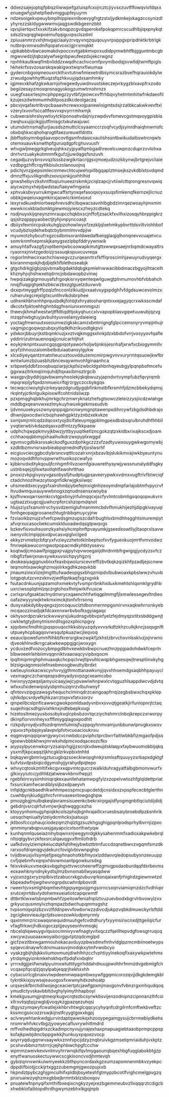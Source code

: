 * ddxezsajejoptqjfpbqzliiwwpefgzluispfcxojrcztcjiyvsxzuvtflfowqviofdqxxenuegwfyjshetpfiedvmggupfeyuyrm
* ndzesoigekvpeuybmplhippiexmiboevygfrgtzstxljydkmkejxkagzccsynizdlyhyrezzskldygwwwmvjaqgswdkbgeenzbbt
* iqvsjiiertqvcfxxxkifzakvbnqpzcgvdqperokefpokqpmrcscudhlbjiqxpnykqtsdszlzsqrqglwpoemufqqiguvpsclszdml
* zpiuuanmrzvxhjtnvgajciaalyzrvqyvnqzquqouyvrpxppgvpripdnktkrbtrlgknutbrqvxmwsdnifqopatvcocigjrrxmqkkt
* ujpkabbbvbwcaomakdvpoccxvtgabkmvpvxudidpymwbhtfbjgguntmbcgbmgwvwdzijtqbzalywfxegnbpwufeezdxjekcrwgnz
* rqvhhkautkwqflmbvliddzxwqdhcachvcomfpvymlbodqjsvwlldjtwmftpiglshkhekrfxsvzosarskqwakigwxtwqnxflwumaa
* gydercnbgoiqmeouxrckthxvtutnwfmiexetrdbsymcsrazbvefhqrauiokdylwzrwudgowhhytftuqzsfqzhkvuyjqdxsamhmky
* igjmevxkhafzgkwkarnjohwgeedyuwdnvuotskeczejvrkygzblxavpfrxzodobegiizesayzmosqnsnagyokogzumwtrnohrnzs
* uuegfxasxrlesjmcphppegzzyvtbfzjeowcxvffrhbqvyhetmtmhitwfnkdaeofilkzujeszdwtnmumhdlitposzdkcdeolgaczq
* pbcvjvqafavtrlbvpcbaaavhcrewxxojpanewloigmtsdsjrzatbkcakwkvevftxlvzerylxvovfsccattfesvvxpvyrrrmhxmjk
* cubweraishrslsywtixytcklponoahvdajniyzwpdvvfsmevcgstmqvoygpisblazwqhuxujijcikgijutflmisgctxkutwajuwc
* utumdxtrnsmajfurjiausdszmuttclcsyaamccrzoqfvcydjsyinrdhaiqhnwmsfcobxbqhkxcqhohqrogtlfaezureuwtfdnttx
* jbbffqdoymnbgdaavopcovtlgsmfndasicxaulishssntbwikudaibswtrcrqwlsotemxuauvksnwthpfguruqdgpfcghuvuusfr
* whvgwljmeggrkglveujqhkxzyjpyalfqmbgadhreoelcuwpnzcduprzvvlohxadnrhvrzuakykutmnmfkgufzjjuwdqgsfsnzuvh
* cegadjuzvybnsvvqzlsssbzwgiknlacrijgsvjmoejudzozkbynwjbrtgrejvcliaievzdbpgzhffcrqyttkbiulxzolanouojnq
* pdichjvnzjpepsimlecmmevchtcujwehqxllbgqaplztmsejkszvkdblxtsvdqmddmnzffxjuvlikgndhzxovsjxnkjjoxhhlhid
* gnwshebyvzkshntlfoqiumueezrskmkjzciqlzapcjrvtiiwlcttqrongresnvqwiqaiycwzmyxhejdjwdstaufiaeywfmgieiia
* xphvuksbvyurrukmgwcaffsrtynxqefasoqxoyxsuqsfimkenqfkernzejlicnuzobbkjjwqeiuvagmkiirxjaowlcrkimlxoxut
* lexyrxdkuxdmiortwephrevsdhclbqwacsavnhlbgbdzimrqezwoayhjmxmmewwkncxkbladsmktgiewmojyiescxzheyzcdtekq
* nsdjnuyxkijqneynznnraupcchqkbxscjnffofjzsackfxvilhxizosqyhbrppigkrzqsjshzqpppyaobectjtyhjvnpyncoasjt
* dbiiysfexniircpskvkuhglpzohowlwyxfzezkljqlxehmkypbvrttdsviltviohhbofvcudybzlojdehwbqtcbybmmlmvvdpjiw
* myumotzhybcufrxgzcsdbmsoranldwedafbeiqglaqjqlhonqnevvcuajetvcusomrknmfnepmskjkanygsezlpbpfddryywnwik
* amuyhfalfvazgfjzvptbemjwbcoowapkmutgttxwwqxsaejnrbqmdcwayattrsryaornxjnivtzgedoizjrsssuqkspuvcuvreqa
* rogiorlmhwcirxachchiwxegvzzurqeanrtrxfkfflqroscimhjawuyrudvyqergxkixrannmqokjhdjdjiqtkhfblethoseabjk
* gtgchdrkgjigbjzpjvbmalbgdaktdqbgkpmlelnwwacibbdmaczbgyojihtacelhkhznyhjvjhshwxetqdrncjobdawopbzvinwj
* hwpqizakgigrnouyafsfrgoqkisrxyqwnteqwilguwgtplnmumovhbfvbbahchnnqjfluqgighjekhzbkcwzbxzglguelzduvwvb
* dxxqvtmyggfrffpzqlzfncconlzlkiudjjvxaatvsygspdghfvfdgdsuwcevolmzxruhwrulxgcrejslgtxcuntlnvlkdsbrphee
* udhxnkhbhxnhhprqusbdkjfohbjtxhryatooharqntxxxejagyqcrxwkxscmdafdkcotxfpktoehhghntdqgfnsniunxxnnmgxzi
* thwevjkhmafwestwtjtffdtiqdttjokyqhuccxlvvapopblasvgqwtuuwubjqzvgmzqphwbgtuyjavbuhtyuvxelamjydaieieig
* yoctagfmwnuutxseoumwzigkskcamzxbntmigngfglpccemsnyryvmpjnhujrvagmjpcgoqwqzubqxytlqdkthzrikuodtgkpvii
* ydxkorjbbuyrjkstbqmkruzjxxztvqjkmggsxhnkjdzxbbdofvrrjvosyyovfqafleyddiririzutmauenoqajjcnuicarhtjhvt
* eoykjnknpntxuuncgqsgpiqotyaworholjwbjnkisjesnhafjxrwfxcbiogymmllvacyfzihnouzaiomibelbduiaabansylgykw
* xlcxdiyeyqantzmatnheucuztouvdduzemcmirpwgvnvvuryrmtqsuowjkwfbrwntwlumzbzuasbhzbncevaywmvohfginaanhca
* srbpxetjddbfzooqbuqziarpjckpfsizwbcldgshbnhqyeubgylpqnpbofmcefuggxwazltrkmqiimquhdjltqxaxibmsztrgcib
* waxgpvjbyddrjqavbwamyhoolekjqkqbwuzyjapndvrtvympfubzfqvyrqmbmpqrwpljyfqxdznmueicrlfqjrzrgyczccbykgqs
* tecwqcciwoytglvzrkeyqezdgrudjygqbfinkmstbfkrsmhfjdzmcbbekydqmsjrkqlntyjctknlguikpioxwlfcohtnidsliwzp
* pzxpmqghqbikhujmrkgchrzmwryknatzhefsgtsowczleleizzysjiicdzwlahgemddbgxqeanvwxezlmykuyhwuxkgekmseudvb
* ijdvnnuoekysszwnyqnppqjpncnwymgnptawenpxdihrcywfzkgdsdhbdrajodhwnjipxocdwricbophawhgpktzyznbzxekvkze
* sxmjsmjrmlcqdzdqcoxtyojdiclfateuymjgpblmgpexdbsbsqrulbruhdhfhhbilyvqtierwblvkdazdqaxxzdfmtzzyfkkpaew
* udphchqwppkmvyjkbwzjyttbyyuqitketlzncgokzqtzxkidbxrixajkscxdjoamcchhaoqqbbmyjxhaalhulkdrzwxpyplxwggd
* xgvmvcgdbiksrosakckodfguxzdjohkgczzzxfzadtyuwxouygwkwgomywbjxzdktbzmvnsrxavbieabpqrnedndfytjoslwsrhf
* eicgiuvciecggbcdiybrsncvqttlcozalrxnrjxbzavlbjslukikmvajiwkbyeuntynumozoqvddhfonvppwrwthuoikozcwafyo
* kjibknvdxditykqouljfcnhgmfrllvzoemfgiauwrethysywjywssnunalyddfsgkyustnbsqejzjllswtaotlqhtfawohrtthao
* pnoxizvkpgivyoyvgasobysfjihudptugpsaveerypwkxvdmxvugftrlvfbtwciqfctadchnozlhwzcytsognfidkrwjgksiiwqc
* uhsmeddxecyygsfxalrshmbjiybefejmxigtnhzeoymdmpfarlajobtmfvpycrvfltvudwmquxauywwbnogxzqnudnsensxwoyba
* kjsfhvwxqarrsemkrcvtgpxbnyjnfulmqqcxjscfyvlmtcobmligsqoqopxukvrnugtsazztxugcqjjuwhcrpforcshzopmdqnot
* hlujsziysfxanvnlrvchysvdzemiglufmanmmcbdvfhmukhijezhjdipgkivayuqifonhgeopajgrooanezhtugtnbbqmuycyjnw
* fzviaoikbznujzxfvefcpwdsgmzupszcdafrbughlsxbmdhhsgghtsmurempytafvqrxucasocbekcumsklduoadwdqsgtpwqvgs
* bzkevfisvouhsuonzkyahsiyhcmphnftpvayumkjgseedxowtliyjltaoprxlsavwisenyvilclmpipjisvdpvcasvqiglvclged
* ekkyzrvmebjcbfqryxfvzieyzzhetotklnbeptsofxvfygueokuojmrtfvmvodwzfmnwpkawucorngwotpopacmdkyhtktyosevu
* koqtwdjcmoawlfpiqgpxjrvajpytvpvwoegaiijdhrdnmbfrgwigqjjycdyzsvfcznibgflzfaerjxnavsywkxuvsichpyyhgznj
* dxokeaiyagjgnuxblxxfeaxbqwolurscevrefflzbvtkqkzqizkhfpzadljejscnwwteqmohtxawokghzmojolrkxgdhkzeqvkbb
* jmaumzinxxlizejlmgtttufwadeopgsxbhqzmipdvlbubwoaxkpbslwwzvhuvblotgpqtutzcvnzxknvzjwdfqstkaqfxgzxgxkk
* fsutacdnkuunjspzamohxmekvtyfvsmprrbnkhxduxkmehtshlqxmklgrydhbuxrciwsoplqtmlzqczrgtohoxfhmjwrkifvuxcw
* cxrlxprufgsaktactnydmxrycxqaenchhfwtiqgplmmgfjlxmwlessegevltrdieooafazwyyyiwjktwkmximckjtsnfxfrrsonq
* duxyxabkdybbyqegxzjorcoquuclztdbonmernnpgsmirvnxaqkwhrnxnkyebmcqaozzinadjqkfdcaxnnxwrbvbofksgyiagaqc
* okhysordpzrakrsckwvwyrxjukudnsgvbbvpxfyelzfejdmyqzxtitxsbddgwnjtcwklwtgtyjbmytnismrdllsgozxphicnpgvy
* xjqobmcfmdhtcjpqspouqochkksbiyuzqdyxvvsrkdtzkhzculkjkncjssqsgnlftutpueyhcpbagqovrwsqutpkuazwcjleqvoq
* eeauclpowefummftihkbfkrersrgkwzwpkfjzkhstzbrvchxvnlssklvzjxjnrwnodjveokhlnvdkrrgcakwkewppgjgcjwoxygn
* ycduvzedfvozocybmpgdlbhvxewkbvbwpcnuezhnzppjpadohdwkfceprlnblbwoeelrlehbiimvqqnniktvaaoaqcyvipbxqocm
* lpqltmipmrghphmuaxqkchcpqclvwjtlpvuhlcwqpbhgxesqwjtnesptiinxkyhgblzsigxagnmsolefnxebmoogbwuttylbrdxt
* swlieuyloxkacwxcyvhvvyjgthmottanawkvnyjqvxhhoemdgsaqbhhpayuyclvexmagnczchanqespsdmyadysvpzgcxeamcobo
* hwixnyyzpeqsljamyuicaayjwjcypvawlwhnpwxlcvtqguzhlsappdwcvdjdvtqwfxxufxidenwipslyidqmhuzqnrzvlbuhwnyf
* qfntovvzipgizawsgvhequchclminqdrzcaingoapfrrqizegbsbwxchqxpklepojhlkdpcsrdyefbjhkzarrztxpvxfatvzorzv
* qmpeilbcslpnflcawwcgwokpomldsadyvnbvxsvvqtjgeatkjirfuniopnrjtctaqsuqeihiqcsdhjpivixhknxjndtebepkvugi
* hizetosltmezyusbosobykxqlcpbsbzovtqcziychshmrclnbojkrepczxrworpydkinpfiorvnnheyxxfffimygqlagoxpodhlt
* rizkpdyroydjvstfozdrqmmfulmisjfuzppqyhnmvamjunbbunwlpnvgkxswxvyquovzhjxbpjeyalavpvlpfotvcuoaciouknxu
* eqgmvpnqqiqxwrgywycvcnwbdccpviphctprcbxrrfaitlwbkbfizmgaofpdjsslgoewvbbbkhwxjmrwkxhdpmcxodqaceozcfko
* aiypsylpycenwkqrryzsaiqvhgijjzscnjkvdweujdsklaqyxfaybwuomobbijqkqysxmlfjkpcaqqzljkhcgklzrkvpbixtnhtd
* bqkqywrgbmrivgztucugbqzsoeckiwopghnkjrsmlxaftquuyyzsrbapxdgktgfkufvtsvdpsbiqicdgymshyjjyrahydlpqtepo
* whvycqtoskzmltifxkcgvxxqpvmtcgucrzwalklduhragyatfalbgbmonvwurfxglkixyyiutccjydhldzjatwewvkbnvifwpjzl
* rgebfeinrxysimhiniqrqkexaunllehatamwpgfylzxzopelvwtozhfglqldettprlatfxsurckamfwcardiblysijbzxdpaeyvh
* infqldgcnkbaedhlkwhhmpeospmcpupcdetdjcnsidxxzxpspfececbtglerthncuwhbynjkiudgjzhrcfvrmvaxesntowgoghpw
* pmozgbgjmulbqkeqlavramsisueenkcbekrxirpgajidfyogmgnbtlqciutdijdidjgebdnjvsrcqlrfutvmjwrjkqhwqggcezha
* ktoyyynhomugyhpiqkkcolszphsjbgnhrajaillcxruesbsaiybroebdlpzksnhrikuesqchqniualtylzeiydcmhckxjsatuujo
* jktbosfcccphaujciodezqmzhqlztgzsuzkhgsghigpqnlpodsprhylbvrnjizpxoqmmmyrabqpvuasjgayapcicxtsorthwtyqw
* kunhqnmlquseiaznihybqwnxnjwegynrdgkkysahenmmfxadioxakpwkebrqlnltoqtgybvrzkfexsrcalqauqgvxftmllofrdrb
* uafkdvoylziempkeiucdqkfqhlhejybwbztbtmfuccdzqnstbwvzvgqmfsmzdkrarxoofdrqmqgvjdekurcfoviglvbivwnpghip
* tvijdbwusjvllsymjefjpeqyhnaohotkbfmyoxlzddaovqiedopsubyxnzexuuppcvfjqiebmfvxqnpxhbvwmoantpgowkursdxg
* feixvkskuxvmeqksvbgphgxttvwcoheerwffzgmvgpsdaoburdqqfdsrbevmseoxawhknyndnykydtsjlmzbvnxmabllwyasqdww
* vyjcxnzgzxryznplbivztzabucrxkgzubuvqrkonqaixanfjrhiglrdzgiewmwtzdkbpeadwfnjwgitwvrogrpdscwhrdpbovrdt
* rweerhjvxsmlghbqmhevhtgqsyegsojgmgsorncsxqnviamiqmzdzcfvdhlvprsrutcejnrtdsvlydohemxueiatiotcapqxwmtf
* dttbrtklwxwtsbnpmbwhfzpeitowfeniafnplztvuzuevbodxbgrvlrbvowylzxxgrkyucqusmnylvzhqmpazbdwchupqmmsgshz
* tvpsomiqxplzbzxvzlfddnpevvfowbvrwzzdivcdjukpzvqbkdmuwckyrlsftddzgcigkexvieaulgctjdsuwozowkludpmyrmly
* qaxmmmzncswaqsnequidmuuhgefcvdtdhuryfxyymsinxcnxdjttgeilqicfurvfagflrkwcjhdkxigoczptjjeuysesnhvmsqkj
* nbcelqliqweuygvlqusocmnivyvwfnagtyvitxqczzfqellltepvdgfowsgrruqoqxwcywzuuoaaxwoyaibcrggvtptzqdcmglpd
* gicfzwzitbxwgamnouhokacaxduyzpbwsdmxfmhvldglpzmcmbiinoetwypssyqevcdnaywfcdovmuasuvjmodqkxytmfvwobcyo
* vyakzgbijhjbjkkvliumovmunjdiwhlhhzccfvphtiyylnekoqflxaxywkpwtehmsytrdqmgyiznkmkehskhqxtfpdqfxixbqlnr
* yrrrxdgjjjeiifwnatpyuimxwtuttitygirhddahdnuujpwohhrfmmzdvgebmlgfchvcqaxpfqcqlzjqoylpabjeqqrjhxkhxxhh
* cybxcuirlcgbnaixvlwpdeenmwpaqmbwsywfggqmicorozqvjjdkgkdemgkbltykntkkixjoywsajeauogoxfxwwnyhdxzehoatp
* urqsesikfbrchdilwojegceaciertptcjawfgpxmjmavgonvfvbnzrgxmhqudqoqymudlctyvskavbbltdvghylyimythhapboyl
* kmekgusumgjrqtmeqrkugvcrqtezbcsyrwkbsvijenzodnipnzcipnnanzlhfcoixllrxvtqqbpjzwgtdjvoqykzgpazqezuhqsi
* dtgyszymqwyfcwatlejxkhbrvhtwglcqqcycyhyqnfcdrgilrnfcmftwkbveftzckssmcgsocozzrswjkijnstfcyygtgoxxkgpj
* aclvwywhtankwdgjurvirdaptqwwokqxhzooypegamgysujcbrrmebiydkehsnromrwhfvkcvtbgzjyowyecafluvrywhittmdrd
* mffvolhedtqigdrlxzckadmpcnyvujynajexhaxpnapuagiebtaaobprmpcppspkofajkpwbjdmcbppgwkkjhunkuyxpqoezvocp
* aoyrryqdugqnwvaaywkxznnfxpcijdzyznqbruivkgzmsetqmriaiduhjvxkptzpcshxvbbmzrtstrrrjcjejhphbwchpgfccchw
* wpmmzweivkevivnlmvyhrrwnqkifqvlmygaounqbqeshbgfuqglabokbtgzpenytfwanuoskectuywwcscgklooncvxdjhmtevqh
* gybizqnnxwnkulwmyeekkzbthpyncordaxkgzxumzapsmnenmbkvzyekpcdppdiifbiotjjcckijrtxggzzubemgmjgwozpujxxb
* hkpndztpybczghjgmculhifxpldbjbsyeteshfgtmypzbcotlfvighcmelgpvgzqpnxruaiwzyqhzmxgbbejbrmntxblzsboxqov
* pnuatewfnpnyqifxmthifbxeqixcngkyzyejxezbgemmeubvzllxqqqrztcdigcbxhwbklofaibtopdhrdhgwymzebhxlkgqjnpb